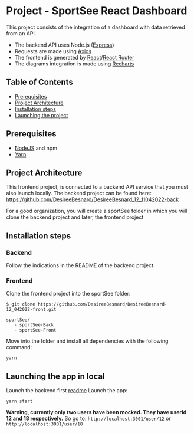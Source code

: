 # Project - SportSee React Dashboard
This project consists of the integration of a dashboard with data retrieved from an API.
- The backend API uses Node.js ([Express](https://expressjs.com/))
- Requests are made using [Axios](https://axios-http.com/docs/intro)
- The frontend is generated by [React](https://reactjs.org/)/[React Router](https://reactrouter.com/)
- The diagrams integration is made using [Recharts](https://recharts.org/en-US/)


## Table of Contents
- [Prerequisites](#prerequisites)
- [Project Architecture](#project-architecture)
- [Installation steps](#installation-steps)
- [Launching the project](#launching-the-project)


## Prerequisites
- [NodeJS](https://nodejs.org/en/) and npm
- [Yarn](https://yarnpkg.com/)


## Project Architecture
This frontend project, is connected to a backend API service that you must also launch locally.
The backend project can be found here: https://github.com/DesireeBesnard/DesireeBesnard_12_11042022-back

For a good organization, you will create a sportSee folder in which you will clone the backend project and later, the frontend project


## Installation steps

### Backend

Follow the indications in the README of the backend project.

### Frontend

Clone the frontend project into the sportSee folder:
```
$ git clone https://github.com/DesireeBesnard/DesireeBesnard-12_042022-front.git
```

```
sportSee/
   - sportSee-Back
   - sportSee-Front
```

Move into the folder and install all dependencies with the following command:
```
yarn
```

## Launching the app in local
Launch the backend first [readme](https://github.com/DesireeBesnard/DesireeBesnard_12_11042022-back)
Launch the app:
```
yarn start
```
**Warning, currently only two users have been mocked. They have userId 12 and 18 respectively.**
So go to: `http://localhost:3001/user/12` or `http://localhost:3001/user/18`


